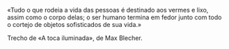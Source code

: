 «Tudo o que rodeia a vida das pessoas é destinado aos vermes e lixo, assim como o corpo delas; o ser humano termina em fedor junto com todo o cortejo de objetos sofisticados de sua vida.»


Trecho de «A toca iluminada», de Max Blecher.
